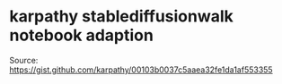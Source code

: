# karpathy stablediffusionwalk notebook adaption
Source: https://gist.github.com/karpathy/00103b0037c5aaea32fe1da1af553355
